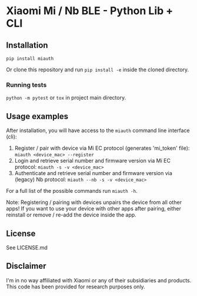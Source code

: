 # Xiaomi Mi / Nb BLE - Python Lib + CLI

## Installation
`pip install miauth`

Or clone this repository and run `pip install -e` inside the cloned directory.

### Running tests
`python -m pytest` or `tox` in project main directory.

## Usage examples
After installation, you will have access to the `miauth` command line interface (cli):

1. Register / pair with device via Mi EC protocol (generates 'mi_token' file):
`miauth <device_mac> --register`
1. Login and retrieve serial number and firmware version via Mi EC protocol:
`miauth -s -v <device_mac>`
1. Authenticate and retrieve serial number and firmware version via (legacy) Nb protocol:
`miauth --nb -s -v <device_mac>`

For a full list of the possible commands run `miauth -h`.

Note: Registering / pairing with devices unpairs the device from all other apps!
If you want to use your device with other apps after pairing, either reinstall or remove / re-add the device inside the app.

## License
See LICENSE.md

## Disclaimer
I'm in no way affiliated with Xiaomi or any of their subsidiaries and products. This code has been provided for research purposes only.
